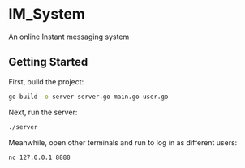 # IM_System
An online Instant messaging system

## Getting Started

First, build the project:
```bash
go build -o server server.go main.go user.go
```

Next, run the server:

```bash
./server
```

Meanwhile, open other terminals and run to log in as different users:

```bash
nc 127.0.0.1 8888
```

